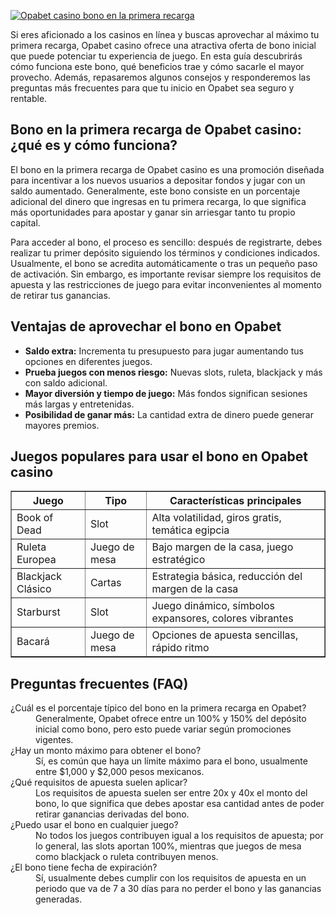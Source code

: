 [![Opabet casino bono en la primera recarga](https://123-caf.pages.dev/gitsignup.png)](https://vrmoo.ru/Bt82HjjY)

<p>Si eres aficionado a los casinos en línea y buscas aprovechar al máximo tu primera recarga, Opabet casino ofrece una atractiva oferta de bono inicial que puede potenciar tu experiencia de juego. En esta guía descubrirás cómo funciona este bono, qué beneficios trae y cómo sacarle el mayor provecho. Además, repasaremos algunos consejos y responderemos las preguntas más frecuentes para que tu inicio en Opabet sea seguro y rentable.</p>  <h2>Bono en la primera recarga de Opabet casino: ¿qué es y cómo funciona?</h2> <p>El bono en la primera recarga de Opabet casino es una promoción diseñada para incentivar a los nuevos usuarios a depositar fondos y jugar con un saldo aumentado. Generalmente, este bono consiste en un porcentaje adicional del dinero que ingresas en tu primera recarga, lo que significa más oportunidades para apostar y ganar sin arriesgar tanto tu propio capital.</p> <p>Para acceder al bono, el proceso es sencillo: después de registrarte, debes realizar tu primer depósito siguiendo los términos y condiciones indicados. Usualmente, el bono se acredita automáticamente o tras un pequeño paso de activación. Sin embargo, es importante revisar siempre los requisitos de apuesta y las restricciones de juego para evitar inconvenientes al momento de retirar tus ganancias.</p>  <h2>Ventajas de aprovechar el bono en Opabet</h2> <ul>   <li><strong>Saldo extra:</strong> Incrementa tu presupuesto para jugar aumentando tus opciones en diferentes juegos.</li>   <li><strong>Prueba juegos con menos riesgo:</strong> Nuevas slots, ruleta, blackjack y más con saldo adicional.</li>   <li><strong>Mayor diversión y tiempo de juego:</strong> Más fondos significan sesiones más largas y entretenidas.</li>   <li><strong>Posibilidad de ganar más:</strong> La cantidad extra de dinero puede generar mayores premios.</li> </ul>  <h2>Juegos populares para usar el bono en Opabet casino</h2> <table border="1" cellpadding="8" cellspacing="0">   <thead>     <tr>       <th>Juego</th>       <th>Tipo</th>       <th>Características principales</th>     </tr>   </thead>   <tbody>     <tr>       <td>Book of Dead</td>       <td>Slot</td>       <td>Alta volatilidad, giros gratis, temática egipcia</td>     </tr>     <tr>       <td>Ruleta Europea</td>       <td>Juego de mesa</td>       <td>Bajo margen de la casa, juego estratégico</td>     </tr>     <tr>       <td>Blackjack Clásico</td>       <td>Cartas</td>       <td>Estrategia básica, reducción del margen de la casa</td>     </tr>     <tr>       <td>Starburst</td>       <td>Slot</td>       <td>Juego dinámico, símbolos expansores, colores vibrantes</td>     </tr>     <tr>       <td>Bacará</td>       <td>Juego de mesa</td>       <td>Opciones de apuesta sencillas, rápido ritmo</td>     </tr>   </tbody> </table>  <h2>Preguntas frecuentes (FAQ)</h2> <dl>   <dt>¿Cuál es el porcentaje típico del bono en la primera recarga en Opabet?</dt>   <dd>Generalmente, Opabet ofrece entre un 100% y 150% del depósito inicial como bono, pero esto puede variar según promociones vigentes.</dd>    <dt>¿Hay un monto máximo para obtener el bono?</dt>   <dd>Sí, es común que haya un límite máximo para el bono, usualmente entre $1,000 y $2,000 pesos mexicanos.</dd>    <dt>¿Qué requisitos de apuesta suelen aplicar?</dt>   <dd>Los requisitos de apuesta suelen ser entre 20x y 40x el monto del bono, lo que significa que debes apostar esa cantidad antes de poder retirar ganancias derivadas del bono.</dd>    <dt>¿Puedo usar el bono en cualquier juego?</dt>   <dd>No todos los juegos contribuyen igual a los requisitos de apuesta; por lo general, las slots aportan 100%, mientras que juegos de mesa como blackjack o ruleta contribuyen menos.</dd>    <dt>¿El bono tiene fecha de expiración?</dt>   <dd>Sí, usualmente debes cumplir con los requisitos de apuesta en un periodo que va de 7 a 30 días para no perder el bono y las ganancias generadas.</dd> </dl>